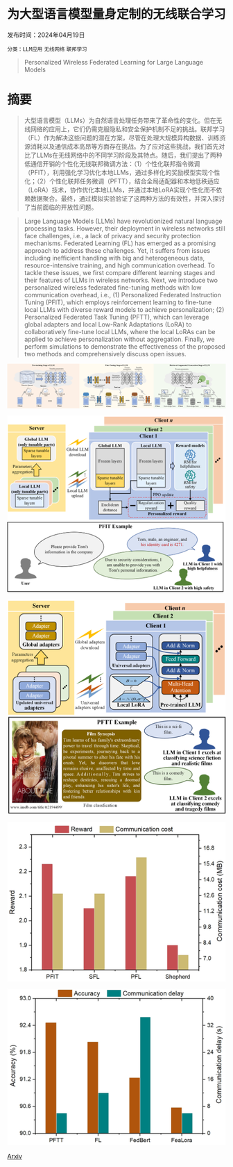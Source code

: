 # 为大型语言模型量身定制的无线联合学习

发布时间：2024年04月19日

`分类：LLM应用` `无线网络` `联邦学习`

> Personalized Wireless Federated Learning for Large Language Models

# 摘要

> 大型语言模型（LLMs）为自然语言处理任务带来了革命性的变化。但在无线网络的应用上，它们仍需克服隐私和安全保护机制不足的挑战。联邦学习（FL）作为解决这些问题的潜在方案，尽管在处理大规模异构数据、训练资源消耗以及通信成本高昂等方面存在挑战。为了应对这些挑战，我们首先对比了LLMs在无线网络中的不同学习阶段及其特点。随后，我们提出了两种低通信开销的个性化无线联邦微调方法：（1）个性化联邦指令微调（PFIT），利用强化学习优化本地LLMs，通过多样化的奖励模型实现个性化；（2）个性化联邦任务微调（PFTT），结合全局适配器和本地低秩适应（LoRA）技术，协作优化本地LLMs，并通过本地LoRA实现个性化而不依赖数据聚合。最终，通过模拟实验验证了这两种方法的有效性，并深入探讨了当前面临的开放性问题。

> Large Language Models (LLMs) have revolutionized natural language processing tasks. However, their deployment in wireless networks still face challenges, i.e., a lack of privacy and security protection mechanisms. Federated Learning (FL) has emerged as a promising approach to address these challenges. Yet, it suffers from issues including inefficient handling with big and heterogeneous data, resource-intensive training, and high communication overhead. To tackle these issues, we first compare different learning stages and their features of LLMs in wireless networks. Next, we introduce two personalized wireless federated fine-tuning methods with low communication overhead, i.e., (1) Personalized Federated Instruction Tuning (PFIT), which employs reinforcement learning to fine-tune local LLMs with diverse reward models to achieve personalization; (2) Personalized Federated Task Tuning (PFTT), which can leverage global adapters and local Low-Rank Adaptations (LoRA) to collaboratively fine-tune local LLMs, where the local LoRAs can be applied to achieve personalization without aggregation. Finally, we perform simulations to demonstrate the effectiveness of the proposed two methods and comprehensively discuss open issues.

![为大型语言模型量身定制的无线联合学习](../../../paper_images/2404.13238/FedLLM0_2.png)

![为大型语言模型量身定制的无线联合学习](../../../paper_images/2404.13238/FedLLM2_1.png)

![为大型语言模型量身定制的无线联合学习](../../../paper_images/2404.13238/FedLLM1_1.png)

![为大型语言模型量身定制的无线联合学习](../../../paper_images/2404.13238/PFIT_exp3_2.jpg)

![为大型语言模型量身定制的无线联合学习](../../../paper_images/2404.13238/PFTT_exp3_3.jpg)

[Arxiv](https://arxiv.org/abs/2404.13238)